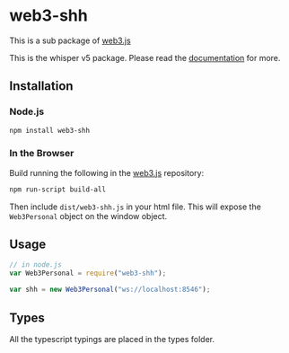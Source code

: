 # web3-shh

This is a sub package of [web3.js][repo]

This is the whisper v5 package.
Please read the [documentation][docs] for more.

## Installation

### Node.js

```bash
npm install web3-shh
```

### In the Browser

Build running the following in the [web3.js][repo] repository:

```bash
npm run-script build-all
```

Then include `dist/web3-shh.js` in your html file. This will expose the
`Web3Personal` object on the window object.

## Usage

```js
// in node.js
var Web3Personal = require("web3-shh");

var shh = new Web3Personal("ws://localhost:8546");
```

## Types

All the typescript typings are placed in the types folder.

[docs]: http://web3js.readthedocs.io/en/1.0/
[repo]: https://github.com/ethereum/web3.js
